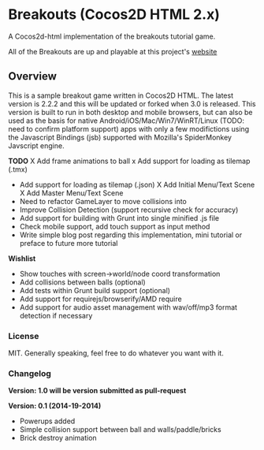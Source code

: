 # Breakouts (Cocos2D HTML 2.x)

A Cocos2d-html implementation of the breakouts tutorial game.

All of the Breakouts are up and playable at this project's [website](http://jsbreakouts.org/)

## Overview

This is a sample breakout game written in Cocos2D HTML. The latest version is 2.2.2 and this will be updated or forked when 3.0 is released. This version is built to run in both desktop and mobile browsers, but can also be used as the basis for native Android/iOS/Mac/Win7/WinRT/Linux (TODO: need to confirm platform support) apps with only a few modifictions using the Javascript Bindings (jsb) supported with Mozilla's SpiderMonkey Javscript engine.

**TODO**
X Add frame animations to ball
x Add support for loading as tilemap (.tmx)
- Add support for loading as tilemap (.json)
X Add Initial Menu/Text Scene
X Add Master Menu/Text Scene
- Need to refactor GameLayer to move collisions into
- Improve Collision Detection (support recursive check for accuracy)
- Add support for building with Grunt into single minified .js file
- Check mobile support, add touch support as input method
- Write simple blog post regarding this implementation, mini tutorial or preface to future more tutorial

**Wishlist**
- Show touches with screen->world/node coord transformation
- Add collisions between balls (optional)
- Add tests within Grunt build support (optional)
- Add support for requirejs/browserify/AMD require
- Add support for audio asset management with wav/off/mp3 format detection if necessary

### License

MIT. Generally speaking, feel free to do whatever you want with it.

### Changelog

**Version: 1.0 will be version submitted as pull-request**

**Version: 0.1 (2014-19-2014)**
- Powerups added
- Simple collision support between ball and walls/paddle/bricks
- Brick destroy animation
